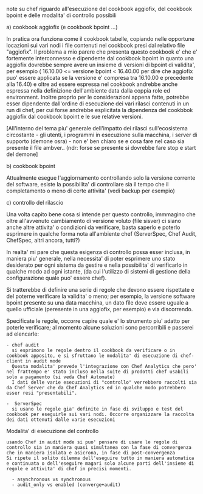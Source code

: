 note su chef riguardo all'esecuzione del cookbook aggiofix, del cookbook bpoint e delle modalita' di controllo possibili

a) cookbook aggiofix (e cookbook bpoint ...)

  In pratica ora funziona come il cookbook tabelle, copiando nelle opportune locazioni sui vari nodi i file contenuti nel cookbook presi dal relativo file "aggiofix".
  Il problema a mio parere che presenta questo cookbook e' che e' fortemente interconnesso e dipendente dal cookbook bpoint in quanto una aggiofix dovrebbe sempre avere un insieme di versioni di bpoint di validita', per esempio ( 16.10.00  <= versione bpoint < 16.40.00 per dire che aggiofix puo' essere applicata se la versione e' compresa tra 16.10.00 e precedente alla 16.40) e oltre ad essere espressa nel cookbook andrebbe anche espressa nella definizione dell'ambiente data dalla coppia role ed environment.
  Inoltre proprio per le considerazioni appena fatte, potrebbe esser dipendente dall'ordine di esecuzione dei vari rilasci contenuti in un run di chef, per cui forse andrebbe esplicitata la
  dipendenza del cookbbok aggiofix dal cookbook bpoint e le sue relative versioni.

  [All'interno del tema piu' generale dell'impatto dei rilasci sull'ecosistema circostante - gli utenti, i programmi in esecuzione sulla macchina, i server di supporto (demone osra) -
  non e' ben chiaro se e cosa fare nel caso sia presente il file ambver.. (ndr: forse se presente si dovrebbe fare stop e start del demone]



b) cookbook bpoint

  Attualmente esegue l'aggiornamento controllando solo la versione corrente del software, esiste la possibilita' di controllare sia il tempo che il completamento o meno di certe attivita' (vedi backup per esempio)


c) controllo del rilascio

  Una volta capito bene cosa si intende per questo controllo, immmagino che oltre all'avvenuto cambiamento di versione voluto (file sisver) ci siano anche altre attivita' o condizioni da verificare, basta saperlo e poterlo esprimere in qualche forma nota all'ambiente chef (ServerSpec, Chef Audit, ChefSpec, altri ancora, tutti?)

  In realta' mi pare che questa esigenza di controllo possa esser inclusa, in maniera piu' generale, nella necessita' di poter esprimere uno stato desiderato per ogni sistema da gestire e nella possibilita' di verificarlo in qualche modo ad ogni istante, (da cui l'utilizzo di sistemi di gestione della configurazione quale puo' essere chef).

  Si tratterebbe di definire una serie di regole che devono essere rispettate e del poterne verificare la validita' o meno; per esempio, la versione software bpoint presente su una data macchina, un dato file deve essere uguale a quello ufficiale (peresente in una aggiofix, per esempio)  e via discorrendo.

  Specificate le regole, occorre capire quale e' lo strumento piu' adatto per poterle verificare; al momento alcune soluzioni sono percorribili e passerei ad elencarle:

    - chef audit
      si esprimono le regole dentro il cookbook da verificare o in cookbook apposito, e si sfruttano le modalita' di esecuzione di chef-client in audit mode
      Questa modalita' prevede l'integrazione con Chef Analytics che pero' nel frattempo e' stato incluso nella suite di prodotti chef usabili solo a pagamento (si veda Chef Automate)
      I dati delle varie esecuzioni di "controllo" verrebbero raccolti sia da Chef Server che da Chef Analytics ed in qualche modo potrebbero esser resi "presentabili".

    -  ServerSpec
      si usano le regole gia' definite in fase di sviluppo e test del cookbook per eseguirle sui vari nodi. Occorre organizzare la raccolta dei dati ottenuti dalle varie esecuzioni  


  Modalita' di esecuzione del controllo

    usando Chef in audit mode si puo' pensare di usare le regole di controllo sia in maniera quasi simultanea con la fase di convergenza che in maniera isolata e asicrona, in fase di post-convergenza
    Si ripete il solito dilemma dell'eseguire tutto in maniera automatica e continuata o dell'eseguire magari solo alcune parti dell'insieme di regole e attivita' di chef in precisi momenti.

      - asynchronous vs synchronous
      - audit_only vs enabled (converge+audit)
